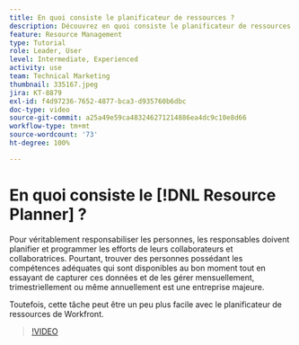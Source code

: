 ```yaml
---
title: En quoi consiste le planificateur de ressources ?
description: Découvrez en quoi consiste le planificateur de ressources.
feature: Resource Management
type: Tutorial
role: Leader, User
level: Intermediate, Experienced
activity: use
team: Technical Marketing
thumbnail: 335167.jpeg
jira: KT-8879
exl-id: f4d97236-7652-4877-bca3-d935760b6dbc
doc-type: video
source-git-commit: a25a49e59ca483246271214886ea4dc9c10e8d66
workflow-type: tm+mt
source-wordcount: '73'
ht-degree: 100%

---
```


# En quoi consiste le [!DNL Resource Planner] ?

Pour véritablement responsabiliser les personnes, les responsables doivent planifier et programmer les efforts de leurs collaborateurs et collaboratrices. Pourtant, trouver des personnes possédant les compétences adéquates qui sont disponibles au bon moment tout en essayant de capturer ces données et de les gérer mensuellement, trimestriellement ou même annuellement est une entreprise majeure.

Toutefois, cette tâche peut être un peu plus facile avec le planificateur de ressources de Workfront.


>[!VIDEO](https://video.tv.adobe.com/v/335167/?quality=12&learn=on)
